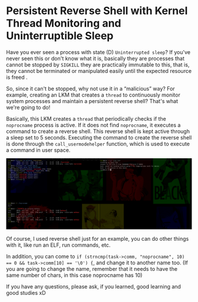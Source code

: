 
# **Persistent Reverse Shell with Kernel Thread Monitoring and Uninterruptible Sleep**

Have you ever seen a process with state (D) `Uninterrupted sleep`? If you've never seen this or don't know what it is, basically they are processes that cannot be stopped by `SIGKILL` they are practically immutable to this, that is, they cannot be terminated or manipulated easily until the expected resource is freed .

So, since it can't be stopped, why not use it in a “malicious” way? For example, creating an LKM that creates a `thread` to continuously monitor system processes and maintain a persistent reverse shell? That's what we're going to do!

Basically, this LKM creates a `thread` that periodically checks if the `noprocname` process is active. If it does not find `noprocname`, it executes a command to create a reverse shell. This reverse shell is kept active through a sleep set to 5 seconds. Executing the command to create the reverse shell is done through the `call_usermodehelper` function, which is used to execute a command in user space.

<p align="center"><img src="image.png"></p>

Of course, I used reverse shell just for an example, you can do other things with it, like run an ELF, run commands, etc.

In addition, you can come to `if (strncmp(task->comm, "noprocname", 10) == 0 && task->comm[10] == '\0') {`, and change it to another name too. (If you are going to change the name, remember that it needs to have the same number of chars, in this case noprocname has 10)

If you have any questions, please ask, if you learned, good learning and good studies xD

